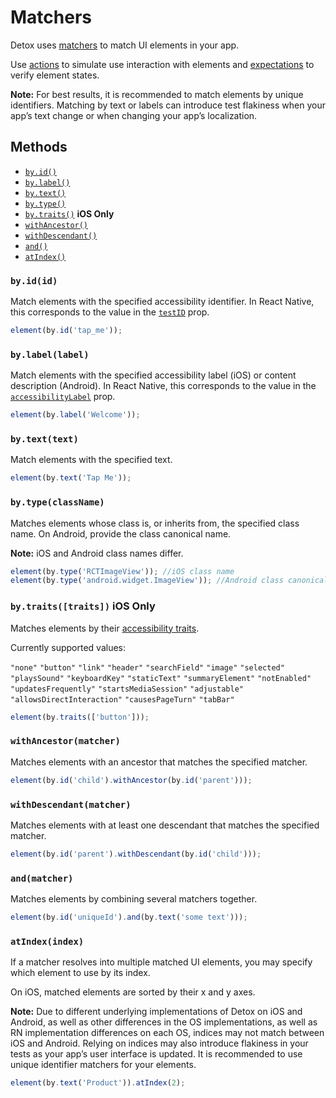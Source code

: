# Matchers

Detox uses [matchers](matchers.md) to match UI elements in your app.

Use [actions](actions.md) to simulate use interaction with elements and [expectations](expect.md) to verify element states.

**Note:** For best results, it is recommended to match elements by unique identifiers. Matching by text or labels can introduce test flakiness when your app’s text change or when changing your app’s localization.

## Methods

- [`by.id()`](#byidid)
- [`by.label()`](#bylabellabel)
- [`by.text()`](#bytexttext)
- [`by.type()`](#bytypeclassname)
- [`by.traits()`](#bytraitstraits-ios-only) **iOS Only**
- [`withAncestor()`](#withancestormatcher)
- [`withDescendant()`](#withdescendantmatcher)
- [`and()`](#andmatcher)
- [`atIndex()`](#atindexindex)

### `by.id(id)`

Match elements with the specified accessibility identifier. In React Native, this corresponds to the value in the [`testID`](https://reactnative.dev/docs/view.html#testid) prop.

```js
element(by.id('tap_me'));
```

### `by.label(label)`

Match elements with the specified accessibility label (iOS) or content description (Android). In React Native, this corresponds to the value in the [`accessibilityLabel`](https://reactnative.dev/docs/accessibility#accessibilitylabel) prop.

```js
element(by.label('Welcome'));
```

### `by.text(text)`

Match elements with the specified text.

```js
element(by.text('Tap Me'));
```

### `by.type(className)`

Matches elements whose class is, or inherits from, the specified class name. On Android, provide the class canonical name.

**Note:** iOS and Android class names differ.

```js
element(by.type('RCTImageView')); //iOS class name
element(by.type('android.widget.ImageView')); //Android class canonical name
```

### `by.traits([traits])` **iOS Only**

Matches elements by their [accessibility traits](https://developer.apple.com/documentation/uikit/uiaccessibilityelement/1619584-accessibilitytraits).

Currently supported values:

`"none"`
`"button"`
`"link"`
`"header"`
`"searchField"`
`"image"`
`"selected"`
`"playsSound"`
`"keyboardKey"`
`"staticText"`
`"summaryElement"`
`"notEnabled"`
`"updatesFrequently"`
`"startsMediaSession"`
`"adjustable"`
`"allowsDirectInteraction"`
`"causesPageTurn"`
`"tabBar"`

```js
element(by.traits(['button']));
```

### `withAncestor(matcher)`

Matches elements with an ancestor that matches the specified matcher.

```js
element(by.id('child').withAncestor(by.id('parent')));
```

### `withDescendant(matcher)`

Matches elements with at least one descendant that matches the specified matcher.

```js
element(by.id('parent').withDescendant(by.id('child')));
```

### `and(matcher)`

Matches elements by combining several matchers together.

```js
element(by.id('uniqueId').and(by.text('some text')));
```

### `atIndex(index)`

If a matcher resolves into multiple matched UI elements, you may specify which element to use by its index.

On iOS, matched elements are sorted by their x and y axes.

**Note:** Due to different underlying implementations of Detox on iOS and Android, as well as other differences in the OS implementations, as well as RN implementation differences on each OS, indices may not match between iOS and Android. Relying on indices may also introduce flakiness in your tests as your app’s user interface is updated. It is recommended to use unique identifier matchers for your elements.

```js
element(by.text('Product')).atIndex(2);
```

